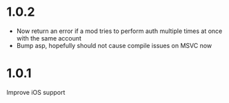 # 1.0.2

* Now return an error if a mod tries to perform auth multiple times at once with the same account
* Bump asp, hopefully should not cause compile issues on MSVC now

# 1.0.1

Improve iOS support
